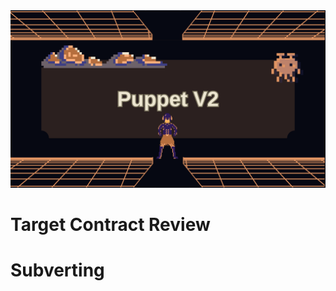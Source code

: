 <img src="https://github.com/wasny0ps/Damn-Vulnerable-DeFi/blob/main/src/9.png">

# Target Contract Review

# Subverting

